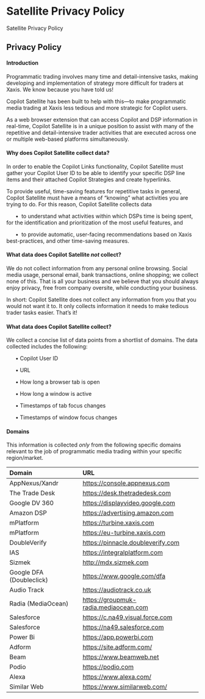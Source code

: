 # Satellite Privacy Policy
Satellite Privacy Policy
## Privacy Policy


#### Introduction 

Programmatic trading involves many time and detail-intensive tasks, making developing and implementation of strategy more difficult for traders at Xaxis. We know because you have told us!

Copilot Satellite has been built to help with this—to make programmatic media trading at Xaxis less tedious and more strategic for Copilot users.

As a web browser extension that can access Copilot and DSP information in real-time, Copilot Satellite is in a unique position to assist with many of the repetitive and detail-intensive trader activities that are executed across one or multiple web-based platforms simultaneously. 


#### Why does Copilot Satellite collect data?

In order to enable the Copilot Links functionality, Copilot Satellite must gather your Copilot User ID to be able to identify your specific DSP line items and their attached Copilot Strategies and create hyperlinks.

To provide useful, time-saving features for repetitive tasks in general, Copilot Satellite must have a means of “knowing” what activities you are trying to do. For this reason, Copilot Satellite collects data

&nbsp;&nbsp;&nbsp;&nbsp;&nbsp;&nbsp;•&nbsp;	to understand what activities within which DSPs time is being spent, for the identification and prioritization of the most useful features, and 

&nbsp;&nbsp;&nbsp;&nbsp;&nbsp;&nbsp;•&nbsp;	to provide automatic, user-facing recommendations based on Xaxis best-practices, and other time-saving measures. 


#### What data does Copilot Satellite *not* collect? 

We do not collect information from any personal online browsing. Social media usage, personal email, bank transactions, online shopping; we collect none of this. That is all your business and we believe that you should always enjoy privacy, free from company oversite, while conducting your business. 

In short: Copilot Satellite does not collect any information from you that you would not want it to. It only collects information it needs to make tedious trader tasks easier. That’s it!


#### What data does Copilot Satellite collect?

We collect a concise list of data points from a shortlist of domains. The data collected includes the following:

&nbsp;&nbsp;&nbsp;&nbsp;&nbsp;&nbsp;•	Copilot User ID

&nbsp;&nbsp;&nbsp;&nbsp;&nbsp;&nbsp;•	URL

&nbsp;&nbsp;&nbsp;&nbsp;&nbsp;&nbsp;•	How long a browser tab is open

&nbsp;&nbsp;&nbsp;&nbsp;&nbsp;&nbsp;•	How long a window is active

&nbsp;&nbsp;&nbsp;&nbsp;&nbsp;&nbsp;•	Timestamps of tab focus changes

&nbsp;&nbsp;&nbsp;&nbsp;&nbsp;&nbsp;•	Timestamps of window focus changes




#### Domains

This information is collected *only* from the following specific domains relevant to the job of programmatic media trading within your specific region/market. 

|Domain| URL|
|:---|:---|
|AppNexus/Xandr|https://console.appnexus.com |
|The Trade Desk|https://desk.thetradedesk.com |
|Google DV 360|https://displayvideo.google.com |
|Amazon DSP|https://advertising.amazon.com |
|mPlatform|https://turbine.xaxis.com |
|mPlatform|https://eu-turbine.xaxis.com |
|DoubleVerify|https://pinnacle.doubleverify.com |
|IAS|https://integralplatform.com |
|Sizmek|http://mdx.sizmek.com |
|Google DFA (Doubleclick)|https://www.google.com/dfa |
|Audio Track|https://audiotrack.co.uk |
|Radia (MediaOcean)|https://groupmuk-radia.mediaocean.com |
|Salesforce|https://c.na49.visual.force.com |
|Salesforce|https://na49.salesforce.com |
|Power Bi|https://app.powerbi.com |
|Adform|https://site.adform.com/ |
|Beam|https://www.beamweb.net |
|Podio|https://podio.com |
|Alexa|https://www.alexa.com/ |
|Similar Web|https://www.similarweb.com/ |

